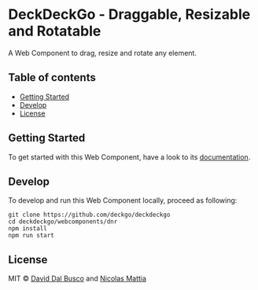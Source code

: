 # DeckDeckGo - Draggable, Resizable and Rotatable

A Web Component to drag, resize and rotate any element.

## Table of contents

- [Getting Started](#getting-started)
- [Develop](#develop)
- [License](#license)

## Getting Started

To get started with this Web Component, have a look to its [documentation](https://docs.deckdeckgo.com/components/dnr).

## Develop

To develop and run this Web Component locally, proceed as following:

```
git clone https://github.com/deckgo/deckdeckgo
cd deckdeckgo/webcomponents/dnr
npm install
npm run start
```

## License

MIT © [David Dal Busco](mailto:david.dalbusco@outlook.com) and [Nicolas Mattia](mailto:nicolas@nmattia.com)

[deckdeckgo]: https://deckdeckgo.com
